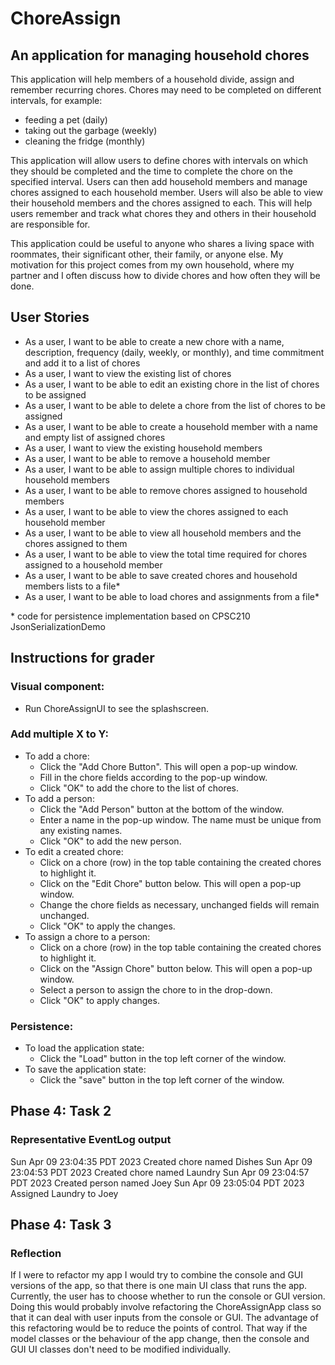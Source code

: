 # ChoreAssign

## An application for managing household chores

This application will help members of a household divide, assign and remember recurring chores. Chores 
may need to be completed on different intervals, for example:

- feeding a pet (daily)
- taking out the garbage (weekly)
- cleaning the fridge (monthly)

This application will allow users to define chores with intervals on which they should be completed and the time to
complete the chore on the specified interval. Users can then add household members and manage chores assigned to each 
household member. Users will also be able to view their household members and the chores assigned to each. 
This will help users remember and track what chores they and others in their household are responsible for. 

This application could be useful to anyone who shares a living space with roommates, their significant
other, their family, or anyone else. My motivation for this project comes from my own household, where my partner and I
often discuss how to divide chores and how often they will be done.

## User Stories

- As a user, I want to be able to create a new chore with a name, description, frequency (daily, weekly, or monthly), 
  and time commitment and add it to a list of chores
- As a user, I want to view the existing list of chores
- As a user, I want to be able to edit an existing chore in the list of chores to be assigned
- As a user, I want to be able to delete a chore from the list of chores to be assigned
- As a user, I want to be able to create a household member with a name and empty list of assigned chores
- As a user, I want to view the existing household members
- As a user, I want to be able to remove a household member
- As a user, I want to be able to assign multiple chores to individual household members
- As a user, I want to be able to remove chores assigned to household members
- As a user, I want to be able to view the chores assigned to each household member
- As a user, I want to be able to view all household members and the chores assigned to them
- As a user, I want to be able to view the total time required for chores assigned to a household member
- As a user, I want to be able to save created chores and household members lists to a file*
- As a user, I want to be able to load chores and assignments from a file*

\* code for persistence implementation based on CPSC210 JsonSerializationDemo

## Instructions for grader

### Visual component:
- Run ChoreAssignUI to see the splashscreen.

### Add multiple X to Y:
- To add a chore:
  - Click the "Add Chore Button". This will open a pop-up window.
  - Fill in the chore fields according to the pop-up window.
  - Click "OK" to add the chore to the list of chores.
- To add a person:
  - Click the "Add Person" button at the bottom of the window.
  - Enter a name in the pop-up window. The name must be unique from any existing names.
  - Click "OK" to add the new person.
- To edit a created chore:
  - Click on a chore (row) in the top table containing the created chores to highlight it.
  - Click on the "Edit Chore" button below. This will open a pop-up window.
  - Change the chore fields as necessary, unchanged fields will remain unchanged.
  - Click "OK" to apply the changes.
- To assign a chore to a person:
  - Click on a chore (row) in the top table containing the created chores to highlight it.
  - Click on the "Assign Chore" button below. This will open a pop-up window.
  - Select a person to assign the chore to in the drop-down.
  - Click "OK" to apply changes.

### Persistence:
- To load the application state:
  - Click the "Load" button in the top left corner of the window.
- To save the application state:
  - Click the "save" button in the top left corner of the window.

## Phase 4: Task 2
### Representative EventLog output
Sun Apr 09 23:04:35 PDT 2023
Created chore named Dishes
Sun Apr 09 23:04:53 PDT 2023
Created chore named Laundry
Sun Apr 09 23:04:57 PDT 2023
Created person named Joey
Sun Apr 09 23:05:04 PDT 2023
Assigned Laundry to Joey

## Phase 4: Task 3
### Reflection
If I were to refactor my app I would try to combine the console and GUI versions of the app, so that there is one main 
UI class that runs the app. Currently, the user has to choose whether to run the console or GUI version. Doing this
would probably involve refactoring the ChoreAssignApp class so that it can deal with user inputs from the console or 
GUI. The advantage of this refactoring would be to reduce the points of control. That way if the model classes or the 
behaviour of the app change, then the console and GUI UI classes don't need to be modified individually.